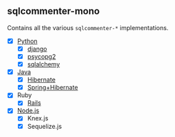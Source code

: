 ## sqlcommenter-mono

Contains all the various `sqlcommenter-*` implementations.

- [X] [Python](python/sqlcommenter-python/README.md)
    - [X] [django](python/sqlcommenter-python/README.md#django)
    - [X] [psycopg2](python/sqlcommenter-python/README.md#sqlalchemy)
    - [X] [sqlalchemy](python/sqlcommenter-python/README.md#psycopg2)
- [X] [Java](java/sqlcommenter-java/README.md)
    - [X] [Hibernate](java/sqlcommenter-java/README.md#hibernate)
    - [X] [Spring+Hibernate](java/sqlcommenter-java/README.md#spring-hibernate)
- [X] Ruby
    - [X] [Rails](ruby/sqlcommenter-ruby/sqlcommenter_rails/README.md)
- [X] [Node.js](nodejs/sqlcommenter-nodejs/README.md)
    - [X] Knex.js
    - [X] Sequelize.js

